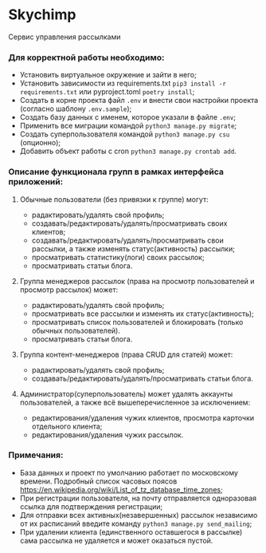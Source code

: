 # Skychimp

Сервис управления рассылками

### Для корректной работы необходимо:

- Установить виртуальное окружение и зайти в него;
- Установить зависимости из requirements.txt `pip3 install -r requirements.txt` или pyproject.toml `poetry install`;
- Создать в корне проекта файл `.env` и внести свои настройки проекта (согласно шаблону `.env.sample`);
- Создать базу данных с именем, которое указали в файле `.env`;
- Применить все миграции командой `python3 manage.py migrate`;
- Создать суперпользователя командой `python3 manage.py csu` (опционно);
- Добавить объект работы с cron `python3 manage.py crontab add`.

### Описание функционала групп в рамках интерфейса приложений:

1. Обычные пользователи (без привязки к группе) могут:

   - радактировать/удалять свой профиль;
   - создавать/редактировать/удалять/просматривать своих клиентов;
   - создавать/редактировать/удалять/просматривать свои рассылки, а также изменять статус(активность) рассылки;
   - просматривать статистику(логи) своих рассылок;
   - просматривать статьи блога.

2. Группа менеджеров рассылок (права на просмотр пользователей и просмотр рассылок) может:

   - радактировать/удалять свой профиль;
   - просматривать все рассылки и изменять их статус(активность);
   - просматривать список пользователей и блокировать (только обычных пользователей).
   - просматривать статьи блога.

3. Группа контент-менеджеров (права CRUD для статей) может:

   - радактировать/удалять свой профиль; 
   - создавать/редактировать/удалять/просматривать статьи блога.

4. Администратор(суперпользователь) может удалять аккаунты пользователей, а также всё вышеперечисленное за исключением:

      - редактирования/удаления чужих клиентов, просмотра карточки отдельного клиента;
      - редактирования/удаления чужих рассылок.

### Примечания:

- База данных и проект по умолчанию работает по московскому времени. Подробный список часовых
  поясов https://en.wikipedia.org/wiki/List_of_tz_database_time_zones;
- При регистрации пользователя, на почту отправляется одноразовая ссылка для подтверждения регистрации;
- Для отправки всех активных(незавершенных) рассылок независимо от их расписаний введите команду `python3 manage.py send_mailing`;
- При удалении клиента (единственного оставшегося в рассылке) сама рассылка не удаляется и может оказаться пустой.
